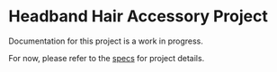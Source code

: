 # Headband Hair Accessory Project
Documentation for this project is a work in progress.

For now, please refer to the [specs](specs.yaml) for project details.
